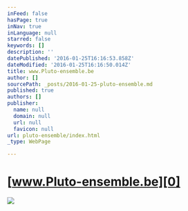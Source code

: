 ```yaml
---
inFeed: false
hasPage: true
inNav: true
inLanguage: null
starred: false
keywords: []
description: ''
datePublished: '2016-01-25T16:16:53.858Z'
dateModified: '2016-01-25T16:16:50.014Z'
title: www.Pluto-ensemble.be
author: []
sourcePath: _posts/2016-01-25-pluto-ensemble.md
published: true
authors: []
publisher:
  name: null
  domain: null
  url: null
  favicon: null
url: pluto-ensemble/index.html
_type: WebPage

---
```

# [www.Pluto-ensemble.be][0]
![](https://s3-us-west-2.amazonaws.com/the-grid-img/p/75405b331ee8dbe0ba039e8ef3f8d6a1987fe3c1.jpg)

[0]: https://thegrid.ai/pluto-ensemble/